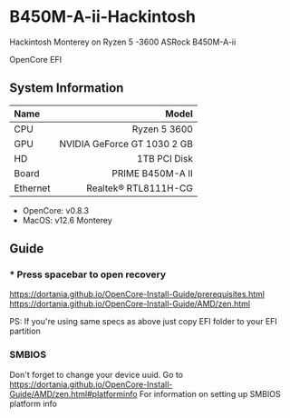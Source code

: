 # B450M-A-ii-Hackintosh
Hackintosh Monterey on Ryzen 5 -3600 ASRock B450M-A-ii

OpenCore EFI

## System Information

| Name     |                     Model |
| :------- | ------------------------: |
| CPU      |             Ryzen 5 3600 |
| GPU      |               NVIDIA GeForce GT 1030 2 GB |
| HD      | 1TB PCI Disk |
| Board    |            PRIME B450M-A II |
| Ethernet |      Realtek® RTL8111H-CG |

- OpenCore: v0.8.3
- MacOS: v12.6 Monterey



## Guide
### * Press spacebar to open recovery 

<https://dortania.github.io/OpenCore-Install-Guide/prerequisites.html>
<https://dortania.github.io/OpenCore-Install-Guide/AMD/zen.html>

PS: If you're using same specs as above just copy EFI folder to your EFI partition

### SMBIOS

Don't forget to change your device uuid.
Go to <https://dortania.github.io/OpenCore-Install-Guide/AMD/zen.html#platforminfo> For information on setting up SMBIOS platform info
  